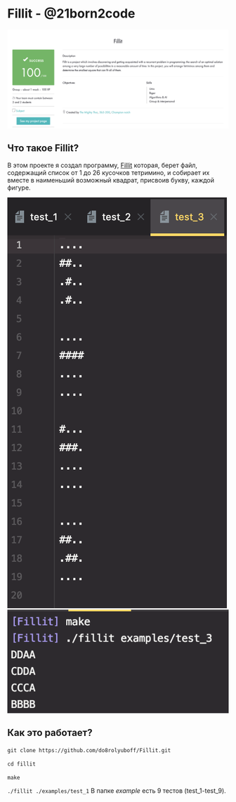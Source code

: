 # Fillit - @21born2code
![Иллюстрация к проекту](https://github.com/do8rolyuboff/Fillit/blob/master/other/screen.png)

## Что такое Fillit?
В этом проекте я создал программу, [Fillit](https://github.com/do8rolyuboff/Fillit/blob/master/other/fillit.en.pdf) которая, берет файл, содержащий список от 1 до 26 кусочков тетримино, и собирает их вместе в наименьший возможный квадрат, присвоив букву, каждой фигуре.

![Input](https://github.com/do8rolyuboff/Fillit/blob/master/other/%23%23%23%23.png)
![Output](https://github.com/do8rolyuboff/Fillit/blob/master/other/make.png)

## Как это работает?
`git clone https://github.com/do8rolyuboff/Fillit.git`

`cd fillit`

`make`

`./fillit ./examples/test_1`
В папке *example* есть 9 тестов (test_1-test_9).
